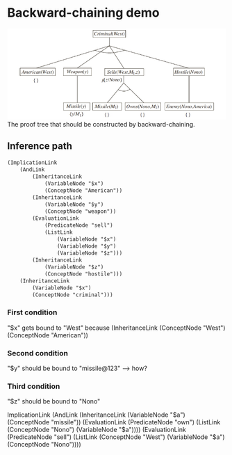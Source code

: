 # Backward-chaining demo

![Proof tree](backward_chaining_proof_tree.jpg)
The proof tree that should be constructed by backward-chaining.

## Inference path

```
(ImplicationLink
    (AndLink
        (InheritanceLink
            (VariableNode "$x")
            (ConceptNode "American"))
        (InheritanceLink
            (VariableNode "$y")
            (ConceptNode "weapon"))
        (EvaluationLink
            (PredicateNode "sell")
            (ListLink
                (VariableNode "$x")
                (VariableNode "$y")
                (VariableNode "$z")))
        (InheritanceLink
            (VariableNode "$z")
            (ConceptNode "hostile")))
    (InheritanceLink
        (VariableNode "$x")
        (ConceptNode "criminal")))
```

### First condition
"$x" gets bound to "West" because 
(InheritanceLink
    (ConceptNode "West")
    (ConceptNode "American"))
    
### Second condition
"$y" should be bound to "missile@123" --> how?

### Third condition
"$z" should be bound to "Nono"

ImplicationLink
    (AndLink
        (InheritanceLink
            (VariableNode "$a")
            (ConceptNode "missile"))
        (EvaluationLink
            (PredicateNode "own")
            (ListLink
                (ConceptNode "Nono")
                (VariableNode "$a"))))
    (EvaluationLink
        (PredicateNode "sell")
        (ListLink
            (ConceptNode "West")
            (VariableNode "$a")
            (ConceptNode "Nono"))))